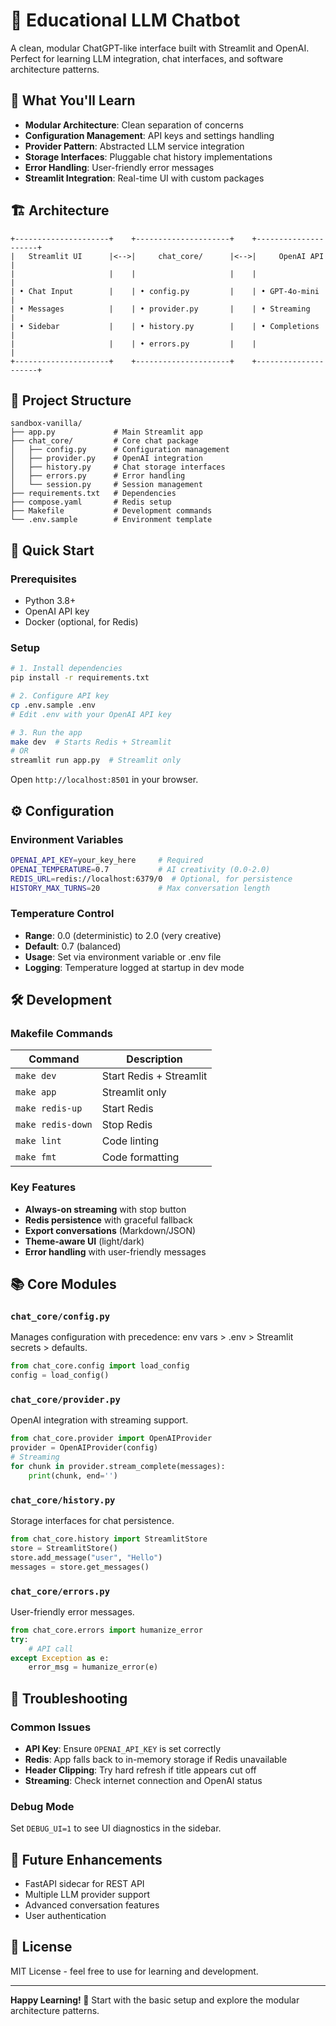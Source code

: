 # 🤖 Educational LLM Chatbot

A clean, modular ChatGPT-like interface built with Streamlit and OpenAI. Perfect for learning LLM integration, chat interfaces, and software architecture patterns.

## 🎯 What You'll Learn

- **Modular Architecture**: Clean separation of concerns
- **Configuration Management**: API keys and settings handling
- **Provider Pattern**: Abstracted LLM service integration
- **Storage Interfaces**: Pluggable chat history implementations
- **Error Handling**: User-friendly error messages
- **Streamlit Integration**: Real-time UI with custom packages

## 🏗️ Architecture

```
+---------------------+    +---------------------+    +---------------------+
|   Streamlit UI      |<-->|     chat_core/      |<-->|     OpenAI API      |
|                     |    |                     |    |                     |
| • Chat Input        |    | • config.py         |    | • GPT-4o-mini       |
| • Messages          |    | • provider.py       |    | • Streaming         |
| • Sidebar           |    | • history.py        |    | • Completions       |
|                     |    | • errors.py         |    |                     |
+---------------------+    +---------------------+    +---------------------+
```

## 📁 Project Structure

```
sandbox-vanilla/
├── app.py             # Main Streamlit app
├── chat_core/         # Core chat package
│   ├── config.py      # Configuration management
│   ├── provider.py    # OpenAI integration
│   ├── history.py     # Chat storage interfaces
│   ├── errors.py      # Error handling
│   └── session.py     # Session management
├── requirements.txt   # Dependencies
├── compose.yaml       # Redis setup
├── Makefile           # Development commands
└── .env.sample        # Environment template
``````

## 🚀 Quick Start

### Prerequisites
- Python 3.8+
- OpenAI API key
- Docker (optional, for Redis)

### Setup
```bash
# 1. Install dependencies
pip install -r requirements.txt

# 2. Configure API key
cp .env.sample .env
# Edit .env with your OpenAI API key

# 3. Run the app
make dev  # Starts Redis + Streamlit
# OR
streamlit run app.py  # Streamlit only
```

Open `http://localhost:8501` in your browser.

## ⚙️ Configuration

### Environment Variables
```bash
OPENAI_API_KEY=your_key_here     # Required
OPENAI_TEMPERATURE=0.7           # AI creativity (0.0-2.0)
REDIS_URL=redis://localhost:6379/0  # Optional, for persistence
HISTORY_MAX_TURNS=20             # Max conversation length
```

### Temperature Control
- **Range**: 0.0 (deterministic) to 2.0 (very creative)
- **Default**: 0.7 (balanced)
- **Usage**: Set via environment variable or .env file
- **Logging**: Temperature logged at startup in dev mode

## 🛠️ Development

### Makefile Commands
| Command | Description |
|---------|-------------|
| `make dev` | Start Redis + Streamlit |
| `make app` | Streamlit only |
| `make redis-up` | Start Redis |
| `make redis-down` | Stop Redis |
| `make lint` | Code linting |
| `make fmt` | Code formatting |

### Key Features
- **Always-on streaming** with stop button
- **Redis persistence** with graceful fallback
- **Export conversations** (Markdown/JSON)
- **Theme-aware UI** (light/dark)
- **Error handling** with user-friendly messages

## 📚 Core Modules

### `chat_core/config.py`
Manages configuration with precedence: env vars > .env > Streamlit secrets > defaults.

```python
from chat_core.config import load_config
config = load_config()
```

### `chat_core/provider.py`
OpenAI integration with streaming support.

```python
from chat_core.provider import OpenAIProvider
provider = OpenAIProvider(config)
# Streaming
for chunk in provider.stream_complete(messages):
    print(chunk, end='')
```

### `chat_core/history.py`
Storage interfaces for chat persistence.

```python
from chat_core.history import StreamlitStore
store = StreamlitStore()
store.add_message("user", "Hello")
messages = store.get_messages()
```

### `chat_core/errors.py`
User-friendly error messages.

```python
from chat_core.errors import humanize_error
try:
    # API call
except Exception as e:
    error_msg = humanize_error(e)
```

## 🔧 Troubleshooting

### Common Issues
- **API Key**: Ensure `OPENAI_API_KEY` is set correctly
- **Redis**: App falls back to in-memory storage if Redis unavailable
- **Header Clipping**: Try hard refresh if title appears cut off
- **Streaming**: Check internet connection and OpenAI status

### Debug Mode
Set `DEBUG_UI=1` to see UI diagnostics in the sidebar.

## 🚀 Future Enhancements

- FastAPI sidecar for REST API
- Multiple LLM provider support
- Advanced conversation features
- User authentication

## 📄 License

MIT License - feel free to use for learning and development.

---

**Happy Learning! 🎉** Start with the basic setup and explore the modular architecture patterns.